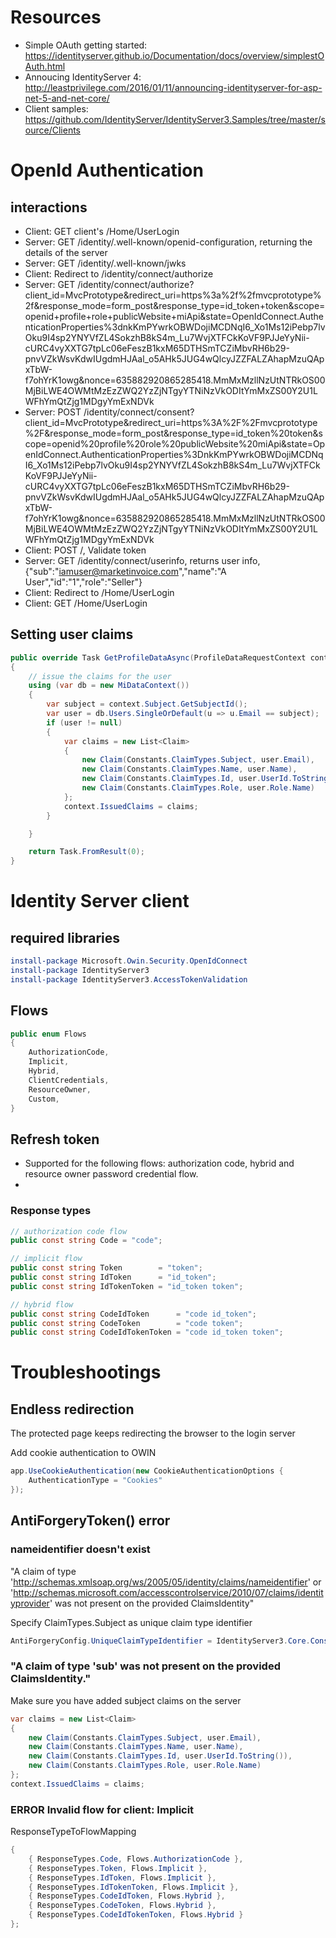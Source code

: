 # Resources

* Simple OAuth getting started: https://identityserver.github.io/Documentation/docs/overview/simplestOAuth.html
* Annoucing IdentityServer 4: http://leastprivilege.com/2016/01/11/announcing-identityserver-for-asp-net-5-and-net-core/
* Client samples: https://github.com/IdentityServer/IdentityServer3.Samples/tree/master/source/Clients

# OpenId Authentication

## interactions

* Client: GET client's /Home/UserLogin 
* Server: GET /identity/.well-known/openid-configuration, returning the details of the server
* Server: GET /identity/.well-known/jwks
* Client: Redirect to /identity/connect/authorize
* Server: GET /identity/connect/authorize?client_id=MvcPrototype&redirect_uri=https%3a%2f%2fmvcprototype%2f&response_mode=form_post&response_type=id_token+token&scope=openid+profile+role+publicWebsite+miApi&state=OpenIdConnect.AuthenticationProperties%3dnkKmPYwrkOBWDojiMCDNqI6_Xo1Ms12iPebp7lvOku9I4sp2YNYVfZL4SokzhB8kS4m_Lu7WvjXTFCkKoVF9PJJeYyNii-cURC4vyXXTG7tpLc06eFeszB1kxM65DTHSmTCZiMbvRH6b29-pnvVZkWsvKdwIUgdmHJAal_o5AHk5JUG4wQlcyJZZFALZAhapMzuQApxTbW-f7ohYrK1owg&nonce=635882920865285418.MmMxMzllNzUtNTRkOS00MjBiLWE4OWMtMzEzZWQ2YzZjNTgyYTNiNzVkODItYmMxZS00Y2U1LWFhYmQtZjg1MDgyYmExNDVk
* Server: POST /identity/connect/consent?client_id=MvcPrototype&redirect_uri=https%3A%2F%2Fmvcprototype%2F&response_mode=form_post&response_type=id_token%20token&scope=openid%20profile%20role%20publicWebsite%20miApi&state=OpenIdConnect.AuthenticationProperties%3DnkKmPYwrkOBWDojiMCDNqI6_Xo1Ms12iPebp7lvOku9I4sp2YNYVfZL4SokzhB8kS4m_Lu7WvjXTFCkKoVF9PJJeYyNii-cURC4vyXXTG7tpLc06eFeszB1kxM65DTHSmTCZiMbvRH6b29-pnvVZkWsvKdwIUgdmHJAal_o5AHk5JUG4wQlcyJZZFALZAhapMzuQApxTbW-f7ohYrK1owg&nonce=635882920865285418.MmMxMzllNzUtNTRkOS00MjBiLWE4OWMtMzEzZWQ2YzZjNTgyYTNiNzVkODItYmMxZS00Y2U1LWFhYmQtZjg1MDgyYmExNDVk
* Client: POST /, Validate token
* Server: GET /identity/connect/userinfo, returns user info, {"sub":"iamuser@marketinvoice.com","name":"A User","id":"1","role":"Seller"}
* Client: Redirect to /Home/UserLogin
* Client: GET /Home/UserLogin

## Setting user claims

```csharp
public override Task GetProfileDataAsync(ProfileDataRequestContext context)
{
    // issue the claims for the user
    using (var db = new MiDataContext())
    {
        var subject = context.Subject.GetSubjectId();
        var user = db.Users.SingleOrDefault(u => u.Email == subject);
        if (user != null)
        {
            var claims = new List<Claim>
            {
                new Claim(Constants.ClaimTypes.Subject, user.Email),
                new Claim(Constants.ClaimTypes.Name, user.Name),
                new Claim(Constants.ClaimTypes.Id, user.UserId.ToString()),
                new Claim(Constants.ClaimTypes.Role, user.Role.Name)
            };
            context.IssuedClaims = claims;
        }

    }

    return Task.FromResult(0);
}

```

# Identity Server client

## required libraries

```powershell
install-package Microsoft.Owin.Security.OpenIdConnect
install-package IdentityServer3
install-package IdentityServer3.AccessTokenValidation
```

## Flows

```csharp
public enum Flows
{
    AuthorizationCode,
    Implicit,
    Hybrid,
    ClientCredentials,
    ResourceOwner,
    Custom,
}
```

## Refresh token

* Supported for the following flows: authorization code, hybrid and resource owner password credential flow.
* 

### Response types

```csharp
// authorization code flow
public const string Code = "code";

// implicit flow
public const string Token        = "token";
public const string IdToken      = "id_token";
public const string IdTokenToken = "id_token token";

// hybrid flow
public const string CodeIdToken      = "code id_token";
public const string CodeToken        = "code token";
public const string CodeIdTokenToken = "code id_token token";
```

# Troubleshootings

## Endless redirection

The protected page keeps redirecting the browser to the login server

Add cookie authentication to OWIN

```csharp
app.UseCookieAuthentication(new CookieAuthenticationOptions {
    AuthenticationType = "Cookies"
});
```

## AntiForgeryToken() error

### nameidentifier doesn't exist

"A claim of type 'http://schemas.xmlsoap.org/ws/2005/05/identity/claims/nameidentifier' or 'http://schemas.microsoft.com/accesscontrolservice/2010/07/claims/identityprovider' was not present on the provided ClaimsIdentity"

Specify ClaimTypes.Subject as unique claim type identifier

```csharp
AntiForgeryConfig.UniqueClaimTypeIdentifier = IdentityServer3.Core.Constants.ClaimTypes.Subject;
```

### "A claim of type 'sub' was not present on the provided ClaimsIdentity."

Make sure you have added subject claims on the server

```csharp
var claims = new List<Claim>
{
    new Claim(Constants.ClaimTypes.Subject, user.Email),
    new Claim(Constants.ClaimTypes.Name, user.Name),
    new Claim(Constants.ClaimTypes.Id, user.UserId.ToString()),
    new Claim(Constants.ClaimTypes.Role, user.Role.Name)
};
context.IssuedClaims = claims;
```

### ERROR Invalid flow for client: Implicit

ResponseTypeToFlowMapping
```csharp
{
    { ResponseTypes.Code, Flows.AuthorizationCode },
    { ResponseTypes.Token, Flows.Implicit },
    { ResponseTypes.IdToken, Flows.Implicit },
    { ResponseTypes.IdTokenToken, Flows.Implicit },
    { ResponseTypes.CodeIdToken, Flows.Hybrid },
    { ResponseTypes.CodeToken, Flows.Hybrid },
    { ResponseTypes.CodeIdTokenToken, Flows.Hybrid }
};
```

